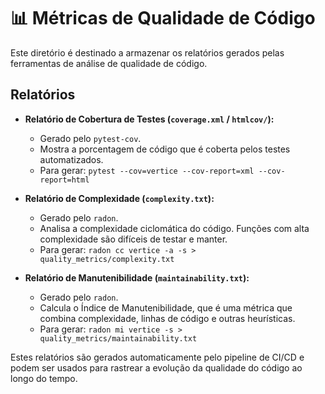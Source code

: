 
# 📊 Métricas de Qualidade de Código

Este diretório é destinado a armazenar os relatórios gerados pelas ferramentas de análise de qualidade de código.

## Relatórios

- **Relatório de Cobertura de Testes (`coverage.xml` / `htmlcov/`):**
  - Gerado pelo `pytest-cov`.
  - Mostra a porcentagem de código que é coberta pelos testes automatizados.
  - Para gerar: `pytest --cov=vertice --cov-report=xml --cov-report=html`

- **Relatório de Complexidade (`complexity.txt`):**
  - Gerado pelo `radon`.
  - Analisa a complexidade ciclomática do código. Funções com alta complexidade são difíceis de testar e manter.
  - Para gerar: `radon cc vertice -a -s > quality_metrics/complexity.txt`

- **Relatório de Manutenibilidade (`maintainability.txt`):**
  - Gerado pelo `radon`.
  - Calcula o Índice de Manutenibilidade, que é uma métrica que combina complexidade, linhas de código e outras heurísticas.
  - Para gerar: `radon mi vertice -s > quality_metrics/maintainability.txt`

Estes relatórios são gerados automaticamente pelo pipeline de CI/CD e podem ser usados para rastrear a evolução da qualidade do código ao longo do tempo.
